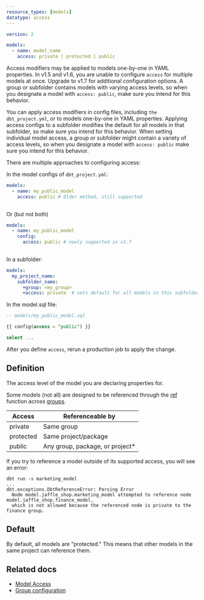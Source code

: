 ```yaml
---
resource_types: [models]
datatype: access
---
```


<File name='models/<schema>.yml'>

```yml
version: 2

models:
  - name: model_name
    access: private | protected | public
```

</File>

<VersionBlock lastVersion="1.6">

Access modifiers may be applied to models one-by-one in YAML properties. In v1.5 and v1.6, you are unable to configure `access` for multiple models at once. Upgrade to v1.7 for additional configuration options. A group or subfolder contains models with varying access levels, so when you designate a model with `access: public`, make sure you intend for this behavior. 

</VersionBlock>

<VersionBlock firstVersion="1.7">

You can apply access modifiers in config files, including `the dbt_project.yml`, or to models one-by-one in YAML properties. Applying access configs to a subfolder modifies the default for all models in that subfolder, so make sure you intend for this behavior. When setting individual model access, a group or subfolder might contain a variety of access levels, so when you designate a model with `access: public` make sure you intend for this behavior.

There are multiple approaches to configuring access:

In the model configs of `dbt_project.yml`: 

```yaml
models:
  - name: my_public_model
    access: public # Older method, still supported
    
```
Or (but not both)

```yaml
models:
  - name: my_public_model
    config:
      access: public # newly supported in v1.7
    
```

In a subfolder: 
```yaml
models:
  my_project_name:
    subfolder_name:
      +group: <my_group>
      +access: private  # sets default for all models in this subfolder
```

In the model.sql file:

```sql
-- models/my_public_model.sql

{{ config(access = "public") }}

select ...
```

</VersionBlock>

After you define `access`, rerun a production job to apply the change. 

## Definition
The access level of the model you are declaring properties for.

Some models (not all) are designed to be referenced through the [ref](/reference/dbt-jinja-functions/ref) function across [groups](/docs/build/groups).

| Access    | Referenceable by              |
|-----------|-------------------------------|
| private   | Same group                    |
| protected | Same project/package          |
| public    | Any group, package, or project*|

If you try to reference a model outside of its supported access, you will see an error:

```shell
dbt run -s marketing_model
...
dbt.exceptions.DbtReferenceError: Parsing Error
  Node model.jaffle_shop.marketing_model attempted to reference node model.jaffle_shop.finance_model, 
  which is not allowed because the referenced node is private to the finance group.
```

## Default

By default, all models are "protected." This means that other models in the same project can reference them.

## Related docs

* [Model Access](/docs/collaborate/govern/model-access#groups)
* [Group configuration](/reference/resource-configs/group)
